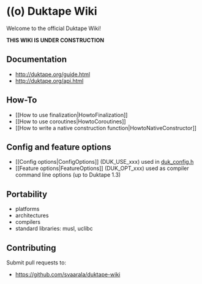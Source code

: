 # ((o) Duktape Wiki

Welcome to the official Duktape Wiki!

**THIS WIKI IS UNDER CONSTRUCTION**

## Documentation

* http://duktape.org/guide.html
* http://duktape.org/api.html

## How-To

* [[How to use finalization|HowtoFinalization]]
* [[How to use coroutines|HowtoCoroutines]]
* [[How to write a native construction function|HowtoNativeConstructor]]

## Config and feature options

* [[Config options|ConfigOptions]] (DUK_USE_xxx) used in [duk_config.h](https://github.com/svaarala/duktape/blob/master/doc/duk-config.rst)
* [[Feature options|FeatureOptions]] (DUK_OPT_xxx) used as compiler command line options (up to Duktape 1.3)

## Portability

* platforms
* architectures
* compilers
* standard libraries: musl, uclibc

## Contributing

Submit pull requests to:

* https://github.com/svaarala/duktape-wiki
